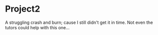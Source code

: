 # Project2
A struggling crash and burn; cause I still didn't get it in time. Not even the tutors could help with this one...
